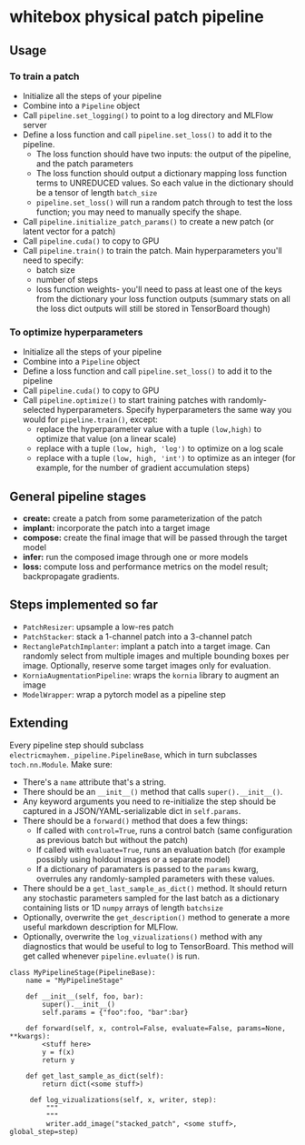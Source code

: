# whitebox physical patch pipeline## Usage### To train a patch* Initialize all the steps of your pipeline* Combine into a `Pipeline` object* Call `pipeline.set_logging()` to point to a log directory and MLFlow server* Define a loss function and call `pipeline.set_loss()` to add it to the pipeline.   * The loss function should have two inputs: the output of the pipeline, and the patch parameters  * The loss function should output a dictionary mapping loss function terms to UNREDUCED values. So each value in the dictionary should be a tensor of length `batch_size`  * `pipeline.set_loss()` will run a random patch through to test the loss function; you may need to manually specify the shape.* Call `pipeline.initialize_patch_params()` to create a new patch (or latent vector for a patch)* Call `pipeline.cuda()` to copy to GPU* Call `pipeline.train()` to train the patch. Main hyperparameters you'll need to specify:  * batch size  * number of steps  * loss function weights- you'll need to pass at least one of the keys from the dictionary your loss function outputs (summary stats on all the loss dict outputs will still be stored in TensorBoard though)### To optimize hyperparameters* Initialize all the steps of your pipeline* Combine into a `Pipeline` object* Define a loss function and call `pipeline.set_loss()` to add it to the pipeline* Call `pipeline.cuda()` to copy to GPU* Call `pipeline.optimize()` to start training patches with randomly-selected hyperparameters. Specify hyperparameters the same way you would for `pipeline.train()`, except:  * replace the hyperparameter value with a tuple `(low,high)` to optimize that value (on a linear scale)  * replace with a tuple `(low, high, 'log')` to optimize on a log scale  * replace with a tuple `(low, high, 'int')` to optimize as an integer (for example, for the number of gradient accumulation steps)## General pipeline stages* **create:** create a patch from some parameterization of the patch* **implant:** incorporate the patch into a target image* **compose:** create the final image that will be passed through the target model* **infer:** run the composed image through one or more models* **loss:** compute loss and performance metrics on the model result; backpropagate gradients.## Steps implemented so far* `PatchResizer`: upsample a low-res patch* `PatchStacker`: stack a 1-channel patch into a 3-channel patch* `RectanglePatchImplanter`: implant a patch into a target image. Can randomly select from multiple images and multiple bounding boxes per image. Optionally, reserve some target images only for evaluation.* `KorniaAugmentationPipeline`: wraps the `kornia` library to augment an image* `ModelWrapper`: wrap a pytorch model as a pipeline step## ExtendingEvery pipeline step should subclass `electricmayhem._pipeline.PipelineBase`, which in turn subclasses `toch.nn.Module`. Make sure:* There's a `name` attribute that's a string.* There should be an `__init__()` method that calls `super().__init__()`. * Any keyword arguments you need to re-initialize the step should be captured in a JSON/YAML-serializable dict in `self.params`.* There should be a `forward()` method that does a few things:  * If called with `control=True`, runs a control batch (same configuration as previous batch but without the patch)  * If called with `evaluate=True`, runs an evaluation batch (for example possibly using holdout images or a separate model)  * If a dictionary of paramaters is passed to the `params` kwarg, overrules any randomly-sampled parameters with these values.* There should be a `get_last_sample_as_dict()` method. It should return any stochastic parameters sampled for the last batch as a dictionary containing lists or 1D `numpy` arrays of length `batchsize`* Optionally, overwrite the `get_description()` method to generate a more useful markdown description for MLFlow.* Optionally, overwrite the `log_vizualizations()` method with any diagnostics that would be useful to log to TensorBoard. This method will get called whenever `pipeline.evluate()` is run.```class MyPipelineStage(PipelineBase):    name = "MyPipelineStage"    def __init__(self, foo, bar):        super().__init__()        self.params = {"foo":foo, "bar":bar}            def forward(self, x, control=False, evaluate=False, params=None, **kwargs):        <stuff here>        y = f(x)        return y            def get_last_sample_as_dict(self):        return dict(<some stuff>)             def log_vizualizations(self, x, writer, step):         """         """         writer.add_image("stacked_patch", <some stuff>, global_step=step)        ```